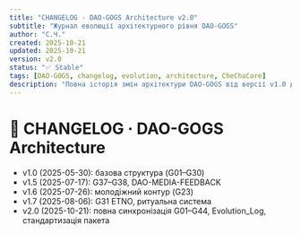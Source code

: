```yaml
---
title: "CHANGELOG · DAO-GOGS Architecture v2.0"
subtitle: "Журнал еволюції архітектурного рівня DAO-GOGS"
author: "С.Ч."
created: 2025-10-21
updated: 2025-10-21
version: v2.0
status: "✅ Stable"
tags: [DAO-GOGS, changelog, evolution, architecture, CheChaCore]
description: "Повна історія змін архітектури DAO-GOGS від версії v1.0 до v2.0."
---
```


# 🧭 CHANGELOG · DAO-GOGS Architecture
- v1.0 (2025-05-30): базова структура (G01–G30)
- v1.5 (2025-07-17): G37–G38, DAO-MEDIA-FEEDBACK
- v1.6 (2025-07-26): молодіжний контур (G23)
- v1.7 (2025-08-06): G31 ETNO, ритуальна система
- v2.0 (2025-10-21): повна синхронізація G01–G44, Evolution_Log, стандартизація пакета
